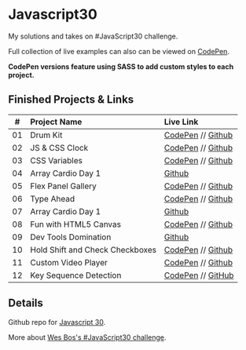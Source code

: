 # Javascript30
My solutions and takes on #JavaScript30 challenge. 

Full collection of live examples can also can be viewed on [CodePen](https://codepen.io/collection/XQgpWW/).

**CodePen versions feature using SASS to add custom styles to each project.**

## Finished Projects & Links
| #  | Project Name                     | Live Link                                                                                           |
| ---| :------------------------------- | :--------------------------------------------------------------                                     |
| 01 | Drum Kit                         | [CodePen](https://codepen.io/janmez/full/YjmgoL) // [Github](./01%20-%20JavaScript%20Drum%20Kit)    |
| 02 | JS & CSS Clock                   | [CodePen](https://codepen.io/janmez/full/NBQJLm) // [Github](./02%20-%20JS%20and%20CSS%20Clock)     |
| 03 | CSS Variables                    | [CodePen](https://codepen.io/janmez/full/WgaXbV) // [Github](./03%20-%20CSS%20Variables)            |
| 04 | Array Cardio Day 1               | [Github](./04%20-%20Array%20Cardio%20Day%201)                                                       |
| 05 | Flex Panel Gallery               | [CodePen](https://codepen.io/janmez/full/aXLVKb) // [Github](./05%20-%20Flex%20Panel%20Gallery)     |
| 06 | Type Ahead                       | [CodePen](https://codepen.io/janmez/full/PVJOPb) // [Github](./06%20-%20Type%20Ahead)               |
| 07 | Array Cardio Day 1               | [Github](./07%20-%20Array%20Cardio%20Day%202)                                                       |
| 08 | Fun with HTML5 Canvas            | [CodePen](https://codepen.io/janmez/full/XOVxwe) // [Github](./08%20-%20Fun%20with%20HTML5%20Canvas)|
| 09 | Dev Tools Domination             | [Github](./09%20-%20Dev%20Tools%20Domination)                                                       |
| 10 | Hold Shift and Check Checkboxes  | [CodePen](https://codepen.io/janmez/full/KJQQbp) // [Github](./10%20-%20Hold%20Shift%20and%20Check%20Checkboxes) |
| 11 | Custom Video Player              | [CodePen](https://codepen.io/janmez/full/vbMogq) // [Github](./11%20-%20Custom%20Video%20Player)    |
| 12 | Key Sequence Detection           | [CodePen](https://codepen.io/janmez/full/mgbLjJ) // [GitHub](./12%20-%20Key%20Sequence%20Detection)     |

## Details 
Github repo for [Javascript 30](https://github.com/wesbos/JavaScript30).

More about [Wes Bos's #JavaScript30 challenge](https://javascript30.com/).